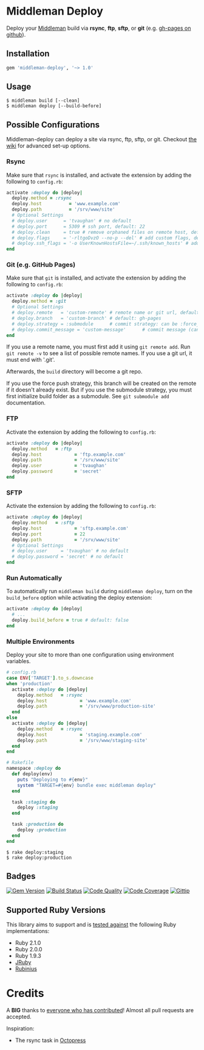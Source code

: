 # Middleman Deploy

Deploy your [Middleman](http://middlemanapp.com/) build via **rsync**, **ftp**, **sftp**, or **git** (e.g. [gh-pages on github](https://help.github.com/articles/creating-project-pages-manually)).

## Installation

```ruby
gem 'middleman-deploy', '~> 1.0'
```

## Usage

```
$ middleman build [--clean]
$ middleman deploy [--build-before]
```

## Possible Configurations

Middleman-deploy can deploy a site via rsync, ftp, sftp, or git. Checkout [the wiki](https://github.com/tvaughan/middleman-deploy/wiki/_pages) for advanced set-up options.

### Rsync

Make sure that `rsync` is installed, and activate the extension by adding the
following to `config.rb`:

```ruby
activate :deploy do |deploy|
  deploy.method = :rsync
  deploy.host          = 'www.example.com'
  deploy.path          = '/srv/www/site'
  # Optional Settings
  # deploy.user      = 'tvaughan' # no default
  # deploy.port      = 5309 # ssh port, default: 22
  # deploy.clean     = true # remove orphaned files on remote host, default: false
  # deploy.flags     = '-rltgoDvzO --no-p --del' # add custom flags, default: -avz
  # deploy.ssh_flags = '-o UserKnownHostsFile=~/.ssh/known_hosts' # add custom ssh flags, no default
end
```

### Git (e.g. GitHub Pages)

Make sure that `git` is installed, and activate the extension by adding the
following to `config.rb`:

```ruby
activate :deploy do |deploy|
  deploy.method = :git
  # Optional Settings
  # deploy.remote   = 'custom-remote' # remote name or git url, default: origin
  # deploy.branch   = 'custom-branch' # default: gh-pages
  # deploy.strategy = :submodule      # commit strategy: can be :force_push or :submodule, default: :force_push
  # deploy.commit_message = 'custom-message'      # commit message (can be empty), default: Automated commit at `timestamp` by middleman-deploy `version`
end
```

If you use a remote name, you must first add it using `git remote add`. Run
`git remote -v` to see a list of possible remote names. If you use a git url,
it must end with '.git'.

Afterwards, the `build` directory will become a git repo.

If you use the force push strategy, this branch will be created on the remote if
it doesn't already exist.
But if you use the submodule strategy, you must first initialize build folder as
a submodule. See `git submodule add` documentation.

### FTP

Activate the extension by adding the following to `config.rb`:

```ruby
activate :deploy do |deploy|
  deploy.method   = :ftp
  deploy.host            = 'ftp.example.com'
  deploy.path            = '/srv/www/site'
  deploy.user            = 'tvaughan'
  deploy.password        = 'secret'
end
```

### SFTP

Activate the extension by adding the following to `config.rb`:

```ruby
activate :deploy do |deploy|
  deploy.method   = :sftp
  deploy.host            = 'sftp.example.com'
  deploy.port            = 22
  deploy.path            = '/srv/www/site'
  # Optional Settings
  # deploy.user     = 'tvaughan' # no default
  # deploy.password = 'secret' # no default
end
```

### Run Automatically

To automatically run `middleman build` during `middleman deploy`, turn on the
`build_before` option while activating the deploy extension:

```ruby
activate :deploy do |deploy|
  # ...
  deploy.build_before = true # default: false
end
```

### Multiple Environments

Deploy your site to more than one configuration using environment variables.

```ruby
# config.rb
case ENV['TARGET'].to_s.downcase
when 'production'
  activate :deploy do |deploy|
    deploy.method   = :rsync
    deploy.host            = 'www.example.com'
    deploy.path            = '/srv/www/production-site'
  end
else
  activate :deploy do |deploy|
    deploy.method   = :rsync
    deploy.host            = 'staging.example.com'
    deploy.path            = '/srv/www/staging-site'
  end
end
```

```ruby
# Rakefile
namespace :deploy do
  def deploy(env)
    puts "Deploying to #{env}"
    system "TARGET=#{env} bundle exec middleman deploy"
  end

  task :staging do
    deploy :staging
  end

  task :production do
    deploy :production
  end
end
```

```
$ rake deploy:staging
$ rake deploy:production
```

## Badges

[![Gem Version](http://img.shields.io/gem/v/middleman-deploy.svg)][gem]
[![Build Status](http://img.shields.io/travis/karlfreeman/middleman-deploy.svg)][travis]
[![Code Quality](http://img.shields.io/codeclimate/github/karlfreeman/middleman-deploy.svg)][codeclimate]
[![Code Coverage](http://img.shields.io/codeclimate/coverage/github/karlfreeman/middleman-deploy.svg)][codeclimate]
[![Gittip](http://img.shields.io/gittip/karlfreeman.svg)][gittip]

## Supported Ruby Versions

This library aims to support and is [tested against][travis] the following Ruby
implementations:

- Ruby 2.1.0
- Ruby 2.0.0
- Ruby 1.9.3
- [JRuby][jruby]
- [Rubinius][rubinius]

# Credits

A **BIG** thanks to [everyone who has contributed](https://github.com/karlfreeman/middleman-deploy/graphs/contributors)! Almost all pull requests are accepted.

Inspiration:

- The rsync task in [Octopress](https://github.com/imathis/octopress)

[gem]: https://rubygems.org/gems/middleman-deploy
[travis]: http://travis-ci.org/karlfreeman/middleman-deploy
[codeclimate]: https://codeclimate.com/github/karlfreeman/middleman-deploy
[gittip]: https://www.gittip.com/karlfreeman
[jruby]: http://www.jruby.org
[rubinius]: http://rubini.us

